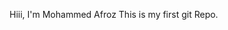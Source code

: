 Hiii, I'm Mohammed Afroz
This is my first git Repo.

<!---
mdafrozgit/mdafrozgit is a ✨ special ✨ repository because its `README.md` (this file) appears on your GitHub profile.
You can click the Preview link to take a look at your changes.
--->
